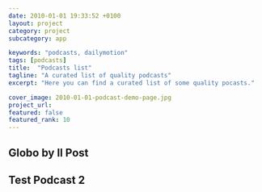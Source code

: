 ```yaml
---
date: 2010-01-01 19:33:52 +0100
layout: project
category: project
subcategory: app

keywords: "podcasts, dailymotion"
tags: [podcasts]
title:  "Podcasts list"
tagline: "A curated list of quality podcasts"
excerpt: "Here you can find a curated list of some quality pocasts."

cover_image: 2010-01-01-podcast-demo-page.jpg
project_url: 
featured: false
featured_rank: 10
---
```


<h2>Globo by Il Post</h2>

<div class="video-wrapper-special" style="width:330px; display:inherit !important;">
  <script src="https://geo.dailymotion.com/player/x2xo.js" data-video="kA8AiAmNd3Vc00yJrM8"></script>
</div>


<h2>Test Podcast 2</h2>

<div class="video-wrapper-special" style="width:330px; display:inherit !important;">
  <script src="https://geo.dailymotion.com/player/x2xo.js" data-video="k5wRH7vEkA8AiAmNd3Vc00yJrM8"></script>
</div>
